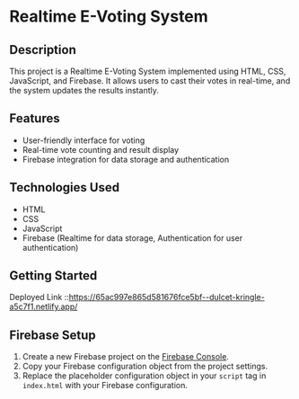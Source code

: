 # Realtime E-Voting System

## Description
This project is a Realtime E-Voting System implemented using HTML, CSS, JavaScript, and Firebase. It allows users to cast their votes in real-time, and the system updates the results instantly.

## Features
- User-friendly interface for voting
- Real-time vote counting and result display
- Firebase integration for data storage and authentication

## Technologies Used
- HTML
- CSS
- JavaScript
- Firebase (Realtime for data storage, Authentication for user authentication)

## Getting Started
 Deployed Link ::https://65ac997e865d581676fce5bf--dulcet-kringle-a5c7f1.netlify.app/
## Firebase Setup
1. Create a new Firebase project on the [Firebase Console](https://console.firebase.google.com/).
2. Copy your Firebase configuration object from the project settings.
3. Replace the placeholder configuration object in your `script` tag in `index.html` with your Firebase configuration.

